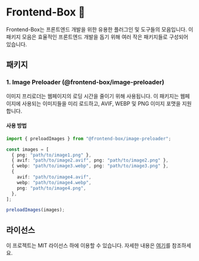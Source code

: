 # Frontend-Box 🎁

Frontend-Box는 프론트엔드 개발을 위한 유용한 플러그인 및 도구들의 모음입니다. 이 패키지 모음은 효율적인 프론트엔드 개발을 돕기 위해 여러 작은 패키지들로 구성되어 있습니다.

## 패키지

### 1. Image Preloader (@frontend-box/image-preloader)

이미지 프리로더는 웹페이지의 로딩 시간을 줄이기 위해 사용됩니다. 이 패키지는 웹페이지에 사용되는 이미지들을 미리 로드하고, AVIF, WEBP 및 PNG 이미지 포맷을 지원합니다.

#### 사용 방법

```ts
import { preloadImages } from "@frontend-box/image-preloader";

const images = [
  { png: "path/to/image1.png" },
  { avif: "path/to/image2.avif", png: "path/to/image2.png" },
  { webp: "path/to/image3.webp", png: "path/to/image3.png" },
  {
    avif: "path/to/image4.avif",
    webp: "path/to/image4.webp",
    png: "path/to/image4.png",
  },
];

preloadImages(images);
```

## 라이선스

이 프로젝트는 MIT 라이선스 하에 이용할 수 있습니다. 자세한 내용은 [여기](https://github.com/tooooo1/frontend-box/blob/main/LICENSE)를 참조하세요.
